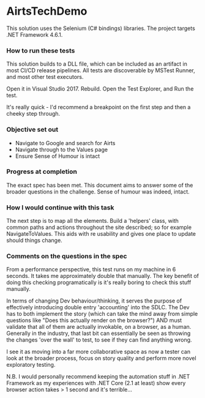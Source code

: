 # AirtsTechDemo

This solution uses the Selenium (C# bindings) libraries. The project targets .NET Framework 4.6.1.

### How to run these tests

This solution builds to a DLL file, which can be included as an artifact in most CI/CD release pipelines. All tests are discoverable by MSTest Runner, and most other test executors.

Open it in Visual Studio 2017. Rebuild. Open the Test Explorer, and Run the test.

It's really quick - I'd recommend a breakpoint on the first step and then a cheeky step through.

### Objective set out
* Navigate to Google and search for Airts
* Navigate through to the Values page
* Ensure Sense of Humour is intact

### Progress at completion
The exact spec has been met. This document aims to answer some of the broader questions in the challenge. Sense of humour was indeed, intact.

### How I would continue with this task
The next step is to map all the elements. Build a 'helpers' class, with common paths and actions throughout the site described; so for example NavigateToValues. This aids with re usability and gives one place to update should things change.

### Comments on the questions in the spec
From a performance perspective, this test runs on my machine in 6 seconds. It takes me approximately double that manually. The key benefit of doing this checking programatically is it's really boring to check this stuff manually.

In terms of changing Dev behaviour/thinking, it serves the purpose of effectively introducing double entry 'accounting' into the SDLC. The Dev has to both implement the story (which can take the mind away from simple questions like "Does this actually render on the browser?") AND must validate that all of them are actually invokable, on a browser, as a human. Generally in the industry, that last bit can essentially be seen as throwing the changes 'over the wall' to test, to see if they can find anything wrong.

I see it as moving into a far more collaborative space as now a tester can look at the broader process, focus on story quality and perform more novel exploratory testing.

N.B. I would personally recommend keeping the automation stuff in .NET Framework as my experiences with .NET Core (2.1 at least) show every browser action takes > 1 second and it's terrible...